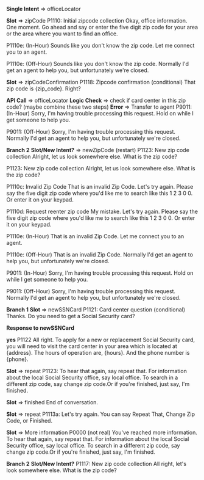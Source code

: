 **Single Intent** => officeLocator

**Slot** => zipCode
P1110: Initial zipcode collection
Okay, office information. One moment. Go ahead and say or enter the five digit zip code for your area or the area where you want to find an office.

P1110e: (In-Hour)
Sounds like you don't know the zip code. Let me connect you to an agent.

P1110e: (Off-Hour)
Sounds like you don't know the zip code. Normally I'd get an agent to help you, but unfortunately we're closed.

**Slot** => zipCodeConfirmation
P1118: Zipcode confirmation (conditional)
That zip code is {zip_code}. Right?

**API Call** => officeLocator
**Logic Check** => check if card center in this zip code?
(maybe combine these two steps)
**Error** => Transfer to agent
P9011: (In-Hour)
Sorry, I'm having trouble processing this request. Hold on while I get someone to help you.

P9011: (Off-Hour)
Sorry, I'm having trouble processing this request. Normally I'd get an agent to help you, but unfortunately we're closed.

**Branch 2**
**Slot/New Intent?** => newZipCode (restart)
P1123: New zip code collection
Alright, let us look somewhere else. What is the zip code?

P1123: New zip code collection
Alright, let us look somewhere else. What is the zip code?

P1110c: Invalid Zip Code
That is an invalid Zip Code. Let's try again. Please say the five digit zip code where you'd like me to search like this 1 2 3 0 0. Or enter it on your keypad.

P1110d: Request reenter zip code
My mistake. Let's try again. Please say the five digit zip code where you'd like me to search like this 1 2 3 0 0. Or enter it on your keypad.

P1110e: (In-Hour)
That is an invalid Zip Code. Let me connect you to an agent.

P1110e: (Off-Hour)
That is an invalid Zip Code. Normally I'd get an agent to help you, but unfortunately we're closed.

P9011: (In-Hour)
Sorry, I'm having trouble processing this request. Hold on while I get someone to help you.

P9011: (Off-Hour)
Sorry, I'm having trouble processing this request. Normally I'd get an agent to help you, but unfortunately we're closed.

**Branch 1**
**Slot** => newSSNCard
P1121: Card center question (conditional)
Thanks. Do you need to get a Social Security card?

**Response to newSSNCard**

**yes**
P1122
All right. To apply for a new or replacement Social Security card, you will need to visit the card center in your area which is located at {address}. The hours of operation are, {hours}. And the phone number is {phone}.

**Slot** => repeat
P1123: To hear that again, say repeat that. For information about the local Social Security office, say local office. To search in a different zip code, say change zip code.Or if you're finished, just say, I'm finished.

**Slot** => finished
End of conversation.

**Slot** => repeat
P1113a:
Let's try again. You can say Repeat That, Change Zip Code, or Finished.

<!-- P1113b:
Sorry. If you'd like to hear that information again, press 1. Otherwise, to search for a local office using a different zip code, press 2. Or, if you're finished, press 3. -->

**Slot** => More information
P0000 (not real)
You've reached more information. To hear that again, say repeat that. For information about the local Social Security office, say local office. To search in a different zip code, say change zip code.Or if you're finished, just say, I'm finished.

**Branch 2**
**Slot/New Intent?**
P1117: New zip code collection
All right, let's look somewhere else. What is the zip code?
